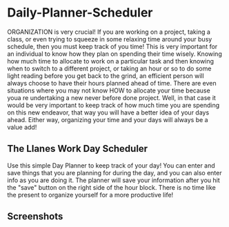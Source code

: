 # Daily-Planner-Scheduler

ORGANIZATION is very crucial! If you are working on a project, taking a class, or even trying to squeeze in some relaxing time around your busy schedule, then you must keep track of you time! This is very important for an individual to know how they plan on spending their time wisely. Knowing how much time to allocate to work on a particular task and then knowing when to switch to a different project, or taking an hour or so to do some light reading before you get back to the grind, an efficient person will always choose to have their hours planned ahead of time. There are even situations where you may not know HOW to allocate your time because youa re undertaking a new never before done project. Well, in that case it would be very important to keep track of how much time you are spending on this new endeavor, that way you will have a better idea of your days ahead. Either way, organizing your time and your days will always be a value add!

## The Llanes Work Day Scheduler

Use this simple Day Planner to keep track of your day! You can enter and save things that you are planning for during the day, and you can also enter info as you are doing it. The planner will save your information after you hit the "save" button on the right side of the hour block. There is no time like the present to organize yourself for a more productive life!

## Screenshots
